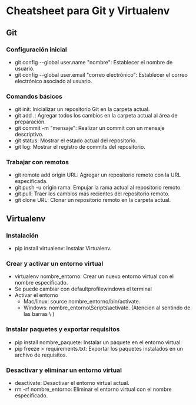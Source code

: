# Cheatsheet para Git y Virtualenv

## Git

### Configuración inicial

* git config --global user.name "nombre": Establecer el nombre de usuario.
* git config --global user.email "correo electrónico": Establecer el correo electrónico asociado al usuario.

### Comandos básicos

* git init: Inicializar un repositorio Git en la carpeta actual.
* git add .: Agregar todos los cambios en la carpeta actual al área de preparación.
* git commit -m "mensaje": Realizar un commit con un mensaje descriptivo.
* git status: Mostrar el estado actual del repositorio.
* git log: Mostrar el registro de commits del repositorio.

### Trabajar con remotos

* git remote add origin URL: Agregar un repositorio remoto con la URL especificada.
* git push -u origin rama: Empujar la rama actual al repositorio remoto.
* git pull: Traer los cambios más recientes del repositorio remoto.
* git clone URL: Clonar un repositorio remoto en la carpeta actual.

## Virtualenv

### Instalación

* pip install virtualenv: Instalar Virtualenv.

### Crear y activar un entorno virtual

* virtualenv nombre_entorno: Crear un nuevo entorno virtual con el nombre especificado.
* Se puede cambiar con defaultprofilewindows el terminal
* Activar el entorno
  * Mac/linux: source nombre_entorno/bin/activate.
  * Windows: nombre_entorno\Scripts\activate. (Atencion al sentindo de las barras \\ )

### Instalar paquetes y exportar requisitos

* pip install nombre_paquete: Instalar un paquete en el entorno virtual.
* pip freeze > requirements.txt: Exportar los paquetes instalados en un archivo de requisitos.

### Desactivar y eliminar un entorno virtual

* deactivate: Desactivar el entorno virtual actual.
* rm -rf nombre_entorno: Eliminar el entorno virtual con el nombre especificado.
